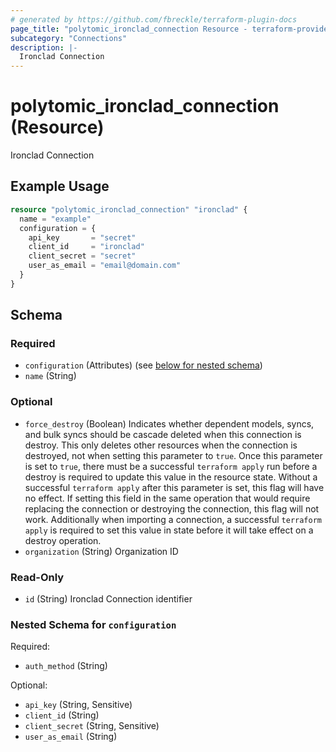 ```yaml
---
# generated by https://github.com/fbreckle/terraform-plugin-docs
page_title: "polytomic_ironclad_connection Resource - terraform-provider-polytomic"
subcategory: "Connections"
description: |-
  Ironclad Connection
---
```


# polytomic_ironclad_connection (Resource)

Ironclad Connection

## Example Usage

```terraform
resource "polytomic_ironclad_connection" "ironclad" {
  name = "example"
  configuration = {
    api_key       = "secret"
    client_id     = "ironclad"
    client_secret = "secret"
    user_as_email = "email@domain.com"
  }
}
```

<!-- schema generated by tfplugindocs -->
## Schema

### Required

- `configuration` (Attributes) (see [below for nested schema](#nestedatt--configuration))
- `name` (String)

### Optional

- `force_destroy` (Boolean) Indicates whether dependent models, syncs, and bulk syncs should be cascade deleted when this connection is destroy. This only deletes other resources when the connection is destroyed, not when setting this parameter to `true`. Once this parameter is set to `true`, there must be a successful `terraform apply` run before a destroy is required to update this value in the resource state. Without a successful `terraform apply` after this parameter is set, this flag will have no effect. If setting this field in the same operation that would require replacing the connection or destroying the connection, this flag will not work. Additionally when importing a connection, a successful `terraform apply` is required to set this value in state before it will take effect on a destroy operation.
- `organization` (String) Organization ID

### Read-Only

- `id` (String) Ironclad Connection identifier

<a id="nestedatt--configuration"></a>
### Nested Schema for `configuration`

Required:

- `auth_method` (String)

Optional:

- `api_key` (String, Sensitive)
- `client_id` (String)
- `client_secret` (String, Sensitive)
- `user_as_email` (String)


